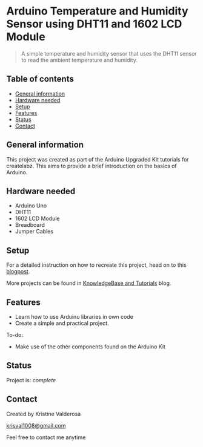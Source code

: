 # Arduino Temperature and Humidity Sensor using DHT11 and 1602 LCD Module
> A simple temperature and humidity sensor that uses the DHT11 sensor to read the ambient temperature and humidity.

## Table of contents
* [General information](#general-information)
* [Hardware needed](#hardware-needed)
* [Setup](#setup)
* [Features](#features)
* [Status](#status)
* [Contact](#contact)

## General information
This project was created as part of the Arduino Upgraded Kit tutorials for createlabz. This aims to provide a brief introduction on the basics of Arduino.

## Hardware needed
* Arduino Uno
* DHT11
* 1602 LCD Module
* Breadboard
* Jumper Cables

## Setup
For a detailed instruction on how to recreate this project, head on to this [blogpost](https://createlabz-store.myshopify.com/blogs/createlabz-tutorials/arduino-temperature-and-humidity-sensor-using-dht11-and-1602-lcd-module).

More projects can be found in [KnowledgeBase and Tutorials](https://store.createlabz.com/blogs/createlabz-tutorials) blog.

## Features
* Learn how to use Arduino libraries in own code
* Create a simple and practical project.

To-do:
* Make use of the other components found on the Arduino Kit

## Status
Project is: _complete_

## Contact
Created by Kristine Valderosa

krisval1008@gmail.com

Feel free to contact me anytime 
